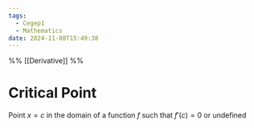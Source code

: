 ```yaml
---
tags:
  - Cegep1
  - Mathematics
date: 2024-11-08T15:49:38
---
```


%% [[Derivative]] %%

# Critical Point

Point $x = c$ in the domain of a function $f$ such that $f'(c) = 0$ or undefined